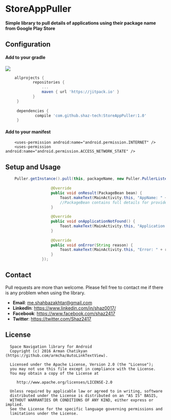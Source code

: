 # StoreAppPuller
**Simple library to pull details of applications using their package name from Google Play Store**

## Configuration
#### Add to your gradle 
[![](https://jitpack.io/v/shaz-tech/StoreAppPuller.svg)](https://jitpack.io/#shaz-tech/StoreAppPuller)
```groovy
    allprojects {
            repositories {
                ...
                maven { url 'https://jitpack.io' }
            }
     }
        
     dependencies {
        	 compile 'com.github.shaz-tech:StoreAppPuller:1.0'
     }
```

#### Add to your manifest
```
    <uses-permission android:name="android.permission.INTERNET" />
    <uses-permission android:name="android.permission.ACCESS_NETWORK_STATE" />
```

## Setup and Usage
```java
    Puller.getInstance().pull(this, packageName, new Puller.PullerListener() {
    
                    @Override
                    public void onResult(PackageBean bean) {
                        Toast.makeText(MainActivity.this, "AppName: " + bean.getAppName(), Toast.LENGTH_LONG).show();
                        //PackageBean contains full details for provided package name
                    }
    
                    @Override
                    public void onApplicationNotFound() {
                        Toast.makeText(MainActivity.this, "Application not available in play store", Toast.LENGTH_LONG).show();
                    }
    
                    @Override
                    public void onError(String reason) {
                        Toast.makeText(MainActivity.this, "Error: " + reason, Toast.LENGTH_LONG).show();
                    }
                });
```



## Contact

Pull requests are more than welcome.
Please fell free to contact me if there is any problem when using the library.

- **Email**: me.shahbazakhtar@gmail.com
- **LinkedIn**: https://www.linkedin.com/in/shaz0017/
- **Facebook**: https://www.facebook.com/shaz2417
- **Twitter**: https://twitter.com/Shaz2417


License
--------

      Space Navigation library for Android
      Copyright (c) 2016 Arman Chatikyan (https://github.com/armcha/AutoLinkTextView).

      Licensed under the Apache License, Version 2.0 (the "License");
      you may not use this file except in compliance with the License.
      You may obtain a copy of the License at

         http://www.apache.org/licenses/LICENSE-2.0

      Unless required by applicable law or agreed to in writing, software
      distributed under the License is distributed on an "AS IS" BASIS,
      WITHOUT WARRANTIES OR CONDITIONS OF ANY KIND, either express or implied.
      See the License for the specific language governing permissions and
      limitations under the License.